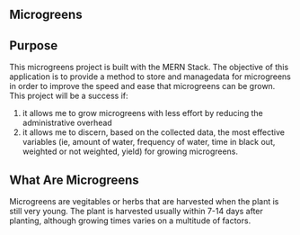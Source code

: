 ## Microgreens

## Purpose
This microgreens project is built with the MERN Stack. 
The objective of this application is to provide a method to store and managedata for microgreens in order to improve the speed and ease that microgreens can be grown.
This project will be a success if:
1. it allows me to grow microgreens with less effort by reducing the administrative overhead
2. it allows me to discern, based on the collected data, the most effective variables (ie, amount of water, frequency of water, time in black out, weighted or not weighted, yield) for growing microgreens.

## What Are Microgreens
Microgreens are vegitables or herbs that are harvested when the plant is still very young. The plant is harvested usually within 7-14 days after planting, although growing times varies on a multitude of factors.

